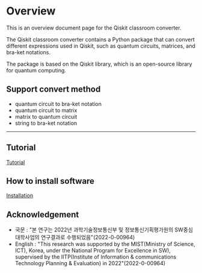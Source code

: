 # Overview

This is an overview document page for the Qiskit classroom converter. 

The Qiskit classroom converter contains a Python package that can convert different expressions used in Qiskit, 
such as quantum circuits, matrices, and bra-ket notations. 

The package is based on the Qiskit library, which is an open-source library for quantum computing.

## Support convert method

* quantum circuit to bra-ket notation
* quantum circuit to matrix
* matrix to quantum circuit
* string to bra-ket notation

---

## Tutorial

  [Tutorial](Tutorial.md)

## How to install software

  [Installation](How-to-install.md)


## Acknowledgement

- 국문 : "본 연구는 2022년 과학기술정보통신부 및 정보통신기획평가원의 SW중심대학사업의 연구결과로 수행되었음"(2022-0-00964)
- English : "This research was supported by the MIST(Ministry of Science, ICT), Korea, under the National Program for Excellence in SW), supervised by the IITP(Institute of Information & communications Technology Planning & Evaluation) in 2022"(2022-0-00964)

